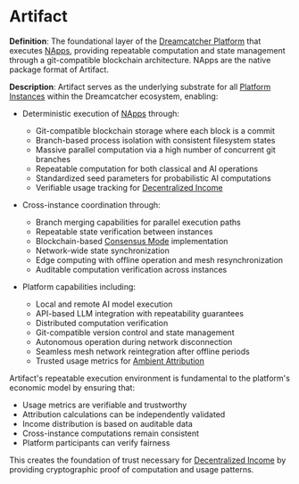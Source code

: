 # Artifact

**Definition**: The foundational layer of the
[Dreamcatcher Platform](dreamcatcher-platform.md) that executes
[NApps](napp.md), providing repeatable computation and state management through
a git-compatible blockchain architecture. NApps are the native package format of
Artifact.

**Description**: Artifact serves as the underlying substrate for all
[Platform Instances](platform-instance.md) within the Dreamcatcher ecosystem,
enabling:

- Deterministic execution of [NApps](napp.md) through:

  - Git-compatible blockchain storage where each block is a commit
  - Branch-based process isolation with consistent filesystem states
  - Massive parallel computation via a high number of concurrent git branches
  - Repeatable computation for both classical and AI operations
  - Standardized seed parameters for probabilistic AI computations
  - Verifiable usage tracking for
    [Decentralized Income](decentralized-income.md)

- Cross-instance coordination through:

  - Branch merging capabilities for parallel execution paths
  - Repeatable state verification between instances
  - Blockchain-based [Consensus Mode](consensus-mode.md) implementation
  - Network-wide state synchronization
  - Edge computing with offline operation and mesh resynchronization
  - Auditable computation verification across instances

- Platform capabilities including:

  - Local and remote AI model execution
  - API-based LLM integration with repeatability guarantees
  - Distributed computation verification
  - Git-compatible version control and state management
  - Autonomous operation during network disconnection
  - Seamless mesh network reintegration after offline periods
  - Trusted usage metrics for [Ambient Attribution](ambient-attribution.md)

Artifact's repeatable execution environment is fundamental to the platform's
economic model by ensuring that:

- Usage metrics are verifiable and trustworthy
- Attribution calculations can be independently validated
- Income distribution is based on auditable data
- Cross-instance computations remain consistent
- Platform participants can verify fairness

This creates the foundation of trust necessary for
[Decentralized Income](decentralized-income.md) by providing cryptographic proof
of computation and usage patterns.
